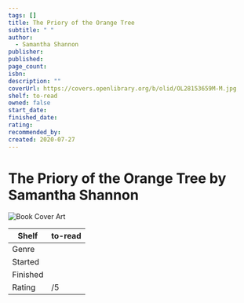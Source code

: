 ```yaml
---
tags: []
title: The Priory of the Orange Tree
subtitle: " "
author:
  - Samantha Shannon
publisher: 
published: 
page_count: 
isbn: 
description: ""
coverUrl: https://covers.openlibrary.org/b/olid/OL28153659M-M.jpg
shelf: to-read
owned: false
start_date: 
finished_date: 
rating: 
recommended_by: 
created: 2020-07-27
---
```


# The Priory of the Orange Tree by Samantha Shannon

![Book Cover Art](https://covers.openlibrary.org/b/olid/OL28153659M-M.jpg)

| Shelf | to-read |
| --- | --- |
| Genre |  |
| Started |  |
| Finished |  |
| Rating | /5 |

